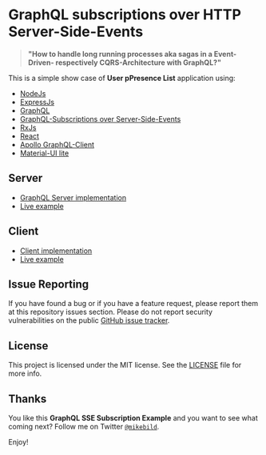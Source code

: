 # GraphQL subscriptions over HTTP Server-Side-Events

> **"How to handle long running processes aka sagas in a Event-Driven- respectively CQRS-Architecture with GraphQL?"**

This is a simple show case of **User pPresence List** application using:

* [NodeJs](https://nodejs.org)
* [ExpressJs](https://expressjs.com)
* [GraphQL](https://github.com/facebook/graphql)
* [GraphQL-Subscriptions over Server-Side-Events](https://github.com/MikeBild/subscriptions-transport-sse)
* [RxJs](http://reactivex.io)
* [React](https://facebook.github.io/react/)
* [Apollo GraphQL-Client](http://www.apollodata.com/)
* [Material-UI lite](https://getmdl.io)

## Server

* [GraphQL Server implementation](server/README.md)
* [Live example](https://graphql-subscriptions-sse-server.services.dropstack.run/graphql)

## Client

* [Client implementation](client/README.md)
* [Live example](https://graphql-subscriptions-app.services.dropstack.run)

## Issue Reporting

If you have found a bug or if you have a feature request, please report them at this repository issues section. Please do not report security vulnerabilities on the public [GitHub issue tracker](https://github.com/MikeBild/graphql-subscriptions-sse-presence-list/issues).

## License

This project is licensed under the MIT license. See the [LICENSE](LICENSE) file for more info.

## Thanks

You like this **GraphQL SSE Subscription Example** and you want to see what coming next? Follow me on Twitter [`@mikebild`](https://twitter.com/mikebild).

Enjoy!